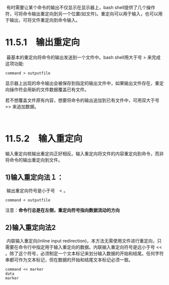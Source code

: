 ​			有时需要让某个命令的输出不仅显示在显示器上，bash shell提供了几个操作符，可将命令输出重定向到另一个位置(如文件)。重定向可以用于输入，也可以用于输出，可将文件重定向到命令输入。



# 11.5.1　输出重定向

​			最基本的重定向将命令的输出发送到一个文件中。bash shell用大于号  >  来完成这项功能:

```
command > outputfile
```

显示器上出现的命令输出会被保存到指定的输出文件中，如果输出文件存在，重定向操作符会用新的文件数据覆盖已有文件。

​			若不想覆盖文件原有内容，想要将命令的输出追加到已有文件中，可用双大于号　>> 来追加数据。

​			

# 11.5.2　输入重定向

​			输入重定向核输出重定向正好相反。输入重定向将文件的内容重定向到命令，而非将命令的输出重定向到文件。

## 1)输入重定向法１：

​			输出重定向符号是小于号　< 。

```
command < outputfile
```

​			注意：**命令行总是在左侧，重定向符号指向数据流动的方向**



## 2)输入重定向法2

​			内联输入重定向(inline input redirection)，本方法无需使用文件进行重定向，只需要在命令行中指定用于输入重定向的数据。内联输入重定向符号是远小于号 <<  。除了这个符号，必须制定一个文本标记来划分输入数据的开始和结尾。任何字符串都可作为文本标记，但在数据的开始和结尾文本标记必须一致。

```
command << marker
data
marker
```



​			